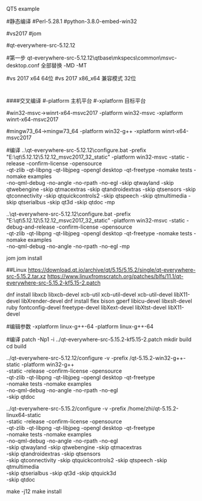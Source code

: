 QT5 example

#静态编译
#Perl-5.28.1
#python-3.8.0-embed-win32

#vs2017
#jom

#qt-everywhere-src-5.12.12

#第一步 
qt-everywhere-src-5.12.12\qtbase\mkspecs\common\msvc-desktop.conf
全部替换 -MD -MT

#vs 2017 x64  			64位
#vs 2017 x86_x64  兼容模式	32位
#
####交叉编译
#-platform 主机平台
#-xplatform 目标平台

#win32-msvc->winrt-x64-msvc2017
-platform win32-msvc -xplatform  winrt-x64-msvc2017

#mingw73_64->mingw73_64
-platform win32-g++ -xplatform  winrt-x64-msvc2017

#编译
..\qt-everywhere-src-5.12.12\configure.bat -prefix "E:\qt\5.12.12\5.12.12_msvc2017_32_static"  -platform win32-msvc 
	-static -release  -confirm-license -opensource  
	-qt-zlib -qt-libpng -qt-libjpeg -opengl desktop -qt-freetype 
	-nomake tests -nomake examples  
	-no-qml-debug -no-angle  -no-rpath -no-egl 
	-skip qtwayland -skip qtwebengine -skip qtmacextras 
	-skip qtandroidextras -skip qtsensors 
	-skip qtconnectivity -skip qtquickcontrols2 -skip qtspeech -skip qtmultimedia 
	-skip qtserialbus  -skip qt3d  -skip qtdoc 
	-mp

..\qt-everywhere-src-5.12.12\configure.bat -prefix "E:\qt\5.12.12\5.12.12_msvc2017_32_static"  -platform win32-msvc 
	-static -debug-and-release  -confirm-license -opensource  
	-qt-zlib -qt-libpng -qt-libjpeg -opengl desktop -qt-freetype 
	-nomake tests -nomake examples  
	-no-qml-debug -no-angle  -no-rpath -no-egl 
	-mp

jom
jom install

##Linux
https://download.qt.io/archive/qt/5.15/5.15.2/single/qt-everywhere-src-5.15.2.tar.xz
https://www.linuxfromscratch.org/patches/blfs/11.1/qt-everywhere-src-5.15.2-kf5.15-2.patch
  
dnf install libxcb libxcb-devel xcb-util xcb-util-devel xcb-util-devel libX11-devel libXrender-devel
dnf install flex bison gperf libicu-devel libxslt-devel ruby fontconfig-devel freetype-devel libXext-devel libXtst-devel libX11-devel

#编辑参数
-xplatform linux-g++-64 -platform linux-g++-64

#编译
patch -Np1 -i ../qt-everywhere-src-5.15.2-kf5.15-2.patch
mkdir build
cd build

../qt-everywhere-src-5.12.12/configure  -v -prefix /qt-5.15.2-win32-g++-static -platform win32-g++  \
	-static -release -confirm-license -opensource \
	-qt-zlib -qt-libpng -qt-libjpeg -opengl desktop -qt-freetype \
	-nomake tests -nomake examples \
	-no-qml-debug -no-angle -no-rpath -no-egl \
	-skip qtdoc

../qt-everywhere-src-5.15.2/configure -v -prefix /home/zhi/qt-5.15.2-linux64-static \
	-static -release -confirm-license -opensource \
	-qt-zlib -qt-libpng -qt-libjpeg -opengl desktop -qt-freetype \
	-nomake tests -nomake examples \
	-no-qml-debug -no-angle -no-rpath -no-egl \
	-skip qtwayland -skip qtwebengine -skip qtmacextras \
	-skip qtandroidextras -skip qtsensors \
	-skip qtconnectivity -skip qtquickcontrols2 -skip qtspeech -skip qtmultimedia \
	-skip qtserialbus  -skip qt3d -skip qtquick3d \
	-skip qtdoc

make -j12
make install
